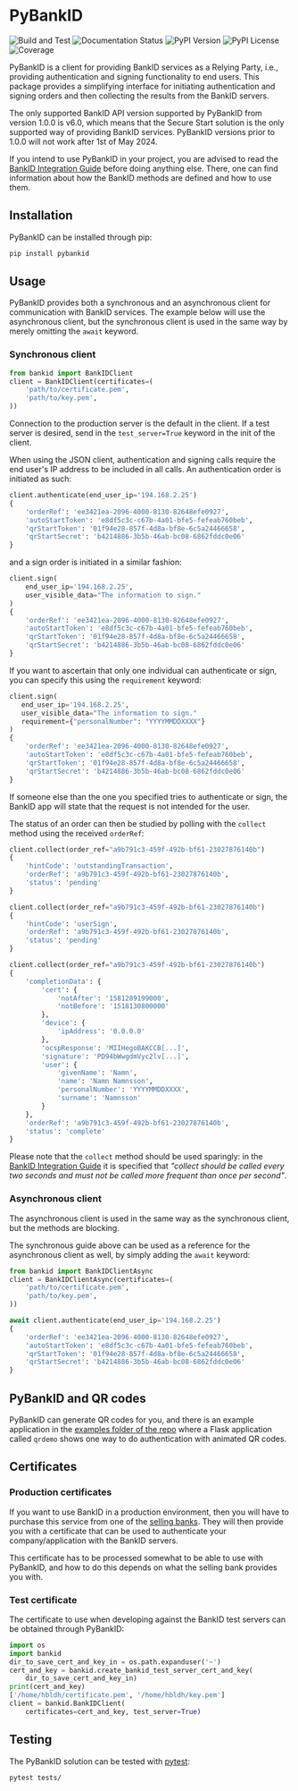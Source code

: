 # PyBankID

![Build and Test](https://github.com/hbldh/pybankid/workflows/Build%20and%20Test/badge.svg)
![Documentation Status](https://readthedocs.org/projects/pybankid/badge/?version=latest)
![PyPI Version](http://img.shields.io/pypi/v/pybankid.svg)
![PyPI License](http://img.shields.io/pypi/l/pybankid.svg)
![Coverage](https://coveralls.io/repos/github/hbldh/pybankid/badge.svg?branch=master)

PyBankID is a client for providing BankID services as a Relying Party, i.e., providing authentication and signing functionality to end users. This package provides a simplifying interface for initiating authentication and signing orders and then collecting the results from the BankID servers.

The only supported BankID API version supported by PyBankID from version 1.0.0 is v6.0, which means that the Secure Start solution is the only supported way of providing BankID services. PyBankID versions prior to 1.0.0 will not work after 1st of May 2024.

If you intend to use PyBankID in your project, you are advised to read the [BankID Integration Guide](https://www.bankid.com/en/utvecklare/guider/teknisk-integrationsguide) before doing anything else. There, one can find information about how the BankID methods are defined and how to use them.

## Installation

PyBankID can be installed through pip:

```bash
pip install pybankid
```

## Usage

PyBankID provides both a synchronous and an asynchronous client for communication with BankID services. The example below will use the asynchronous client, but the synchronous client is used in the same way by merely omitting the `await` keyword.

### Synchronous client

```python
from bankid import BankIDClient
client = BankIDClient(certificates=(
    'path/to/certificate.pem', 
    'path/to/key.pem', 
))
```

Connection to the production server is the default in the client. If a test server is desired, send in the `test_server=True` keyword in the init of the client.

When using the JSON client, authentication and signing calls require the end user's IP address to be included in all calls. An authentication order is initiated as such:

```python
client.authenticate(end_user_ip='194.168.2.25')
{
    'orderRef': 'ee3421ea-2096-4000-8130-82648efe0927',
    'autoStartToken': 'e8df5c3c-c67b-4a01-bfe5-fefeab760beb',
    'qrStartToken': '01f94e28-857f-4d8a-bf8e-6c5a24466658',
    'qrStartSecret': 'b4214886-3b5b-46ab-bc08-6862fddc0e06'
}
```

and a sign order is initiated in a similar fashion:

```python
client.sign(
    end_user_ip='194.168.2.25',
    user_visible_data="The information to sign."
)
{
    'orderRef': 'ee3421ea-2096-4000-8130-82648efe0927',
    'autoStartToken': 'e8df5c3c-c67b-4a01-bfe5-fefeab760beb',
    'qrStartToken': '01f94e28-857f-4d8a-bf8e-6c5a24466658',
    'qrStartSecret': 'b4214886-3b5b-46ab-bc08-6862fddc0e06'
}
```

If you want to ascertain that only one individual can authenticate or sign, you can specify this using the `requirement` keyword:

```python
client.sign(
   end_user_ip='194.168.2.25',
   user_visible_data="The information to sign."
   requirement={"personalNumber": "YYYYMMDDXXXX"}
)
{
    'orderRef': 'ee3421ea-2096-4000-8130-82648efe0927',
    'autoStartToken': 'e8df5c3c-c67b-4a01-bfe5-fefeab760beb',
    'qrStartToken': '01f94e28-857f-4d8a-bf8e-6c5a24466658',
    'qrStartSecret': 'b4214886-3b5b-46ab-bc08-6862fddc0e06'
}
```

If someone else than the one you specified tries to authenticate or sign, the BankID app will state that the request is not intended for the user.

The status of an order can then be studied by polling with the `collect` method using the received `orderRef`:

```python
client.collect(order_ref="a9b791c3-459f-492b-bf61-23027876140b")
{
    'hintCode': 'outstandingTransaction',
    'orderRef': 'a9b791c3-459f-492b-bf61-23027876140b',
    'status': 'pending'
}
```

```python
client.collect(order_ref="a9b791c3-459f-492b-bf61-23027876140b")
{
    'hintCode': 'userSign',
    'orderRef': 'a9b791c3-459f-492b-bf61-23027876140b',
    'status': 'pending'
}
```

```python
client.collect(order_ref="a9b791c3-459f-492b-bf61-23027876140b")
{
    'completionData': {
        'cert': {
            'notAfter': '1581289199000',
            'notBefore': '1518130800000'
        },
        'device': {
            'ipAddress': '0.0.0.0'
        },
        'ocspResponse': 'MIIHegoBAKCCB[...]',
        'signature': 'PD94bWwgdmVyc2lv[...]',
        'user': {
            'givenName': 'Namn',
            'name': 'Namn Namnsson',
            'personalNumber': 'YYYYMMDDXXXX',
            'surname': 'Namnsson'
        }
    },
    'orderRef': 'a9b791c3-459f-492b-bf61-23027876140b',
    'status': 'complete'
}
```


Please note that the `collect` method should be used sparingly: in the [BankID Integration Guide](https://www.bankid.com/en/utvecklare/guider/teknisk-integrationsguide) it is specified that *"collect should be called every two seconds and must not be called more frequent than once per second"*.

### Asynchronous client

The asynchronous client is used in the same way as the synchronous client, but the methods are blocking.

The synchronous guide above can be used as a reference for the asynchronous client as well, by simply adding the `await` keyword:

```python
from bankid import BankIDClientAsync
client = BankIDClientAsync(certificates=(
    'path/to/certificate.pem', 
    'path/to/key.pem', 
))

await client.authenticate(end_user_ip='194.168.2.25')
{
    'orderRef': 'ee3421ea-2096-4000-8130-82648efe0927',
    'autoStartToken': 'e8df5c3c-c67b-4a01-bfe5-fefeab760beb',
    'qrStartToken': '01f94e28-857f-4d8a-bf8e-6c5a24466658',
    'qrStartSecret': 'b4214886-3b5b-46ab-bc08-6862fddc0e06'
}
```


## PyBankID and QR codes

PyBankID can generate QR codes for you, and there is an example application in the [examples folder of the repo](https://github.com/hbldh/pybankid/tree/master/examples) where a Flask application called `qrdemo` shows one way to do authentication with animated QR codes.

## Certificates

### Production certificates

If you want to use BankID in a production environment, then you will have to purchase this service from one of the [selling banks](https://www.bankid.com/foretag/anslut-foeretag). They will then provide you with a certificate that can be used to authenticate your company/application with the BankID servers.

This certificate has to be processed somewhat to be able to use with PyBankID, and how to do this depends on what the selling bank provides you with.

### Test certificate

The certificate to use when developing against the BankID test servers can be obtained through PyBankID:

```python
import os
import bankid
dir_to_save_cert_and_key_in = os.path.expanduser('~')
cert_and_key = bankid.create_bankid_test_server_cert_and_key(
    dir_to_save_cert_and_key_in)
print(cert_and_key)
['/home/hbldh/certificate.pem', '/home/hbldh/key.pem']
client = bankid.BankIDClient(
    certificates=cert_and_key, test_server=True)
```

## Testing

The PyBankID solution can be tested with [pytest](https://pytest.org/):

```bash
pytest tests/
```
